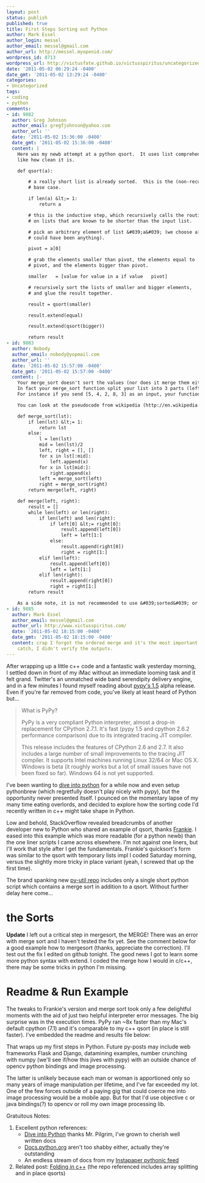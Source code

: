 ```yaml
---
layout: post
status: publish
published: true
title: First Steps Sorting out Python
author: Mark Essel
author_login: messel
author_email: messel@gmail.com
author_url: http://messel.myopenid.com/
wordpress_id: 8713
wordpress_url: http://victusfate.github.io/victusspiritus/uncategorized/2011/05/02/first-steps-sorting-out-python/
date: '2011-05-02 06:29:24 -0400'
date_gmt: '2011-05-02 13:29:24 -0400'
categories:
- Uncategorized
tags:
- coding
- python
comments:
- id: 9882
  author: Greg Johnson
  author_email: gregfjohnson@yahoo.com
  author_url: ''
  date: '2011-05-02 15:36:00 -0400'
  date_gmt: '2011-05-02 15:36:00 -0400'
  content: |
    Here was my newb attempt at a python qsort.  It uses list comprehensions.  I really
    like how clean it is.

    def qsort(a):

        # a really short list is already sorted.  this is the (non-recursive)
        # base case.

        if len(a) &lt;= 1:
            return a

        # this is the inductive step, which recursively calls the routine
        # on lists that are known to be shorter than the input list.

        # pick an arbitrary element of list &#039;a&#039; (we choose a[0] but it
        # could have been anything).

        pivot = a[0]

        # grab the elements smaller than pivot, the elements equal to
        # pivot, and the elements bigger than pivot.

        smaller   = [value for value in a if value   pivot]

        # recursively sort the lists of smaller and bigger elements,
        # and glue the result together.

        result = qsort(smaller)

        result.extend(equal)

        result.extend(qsort(bigger))

        return result
- id: 9883
  author: Nobody
  author_email: nobody@yopmail.com
  author_url: ''
  date: '2011-05-02 15:57:00 -0400'
  date_gmt: '2011-05-02 15:57:00 -0400'
  content: |-
    Your merge_sort doesn't sort the values (nor does it merge them either).
    In fact your merge_sort function split your list into 3 parts (left, right and a middle value), and creates a new list by appending the values in the same order they were to begin with.
    For instance if you send [5, 4, 2, 8, 3] as an input, your function will return [5, 4] + [2] + [8, 3].

    You can look at the pseudocode from wikipedia (http://en.wikipedia.org/wiki/Merge_sort) to see how the merge sort works, the translation to python is pretty straightforward :

    def merge_sort(lst):
        if len(lst) &lt;= 1:
            return lst
        else:
            l = len(lst)
            mid = len(lst)/2
            left, right = [], []
            for x in lst[:mid]:
                left.append(x)
            for x in lst[mid:]:
                right.append(x)
            left = merge_sort(left)
            right = merge_sort(right)
        return merge(left, right)

    def merge(left, right):
        result = []
        while len(left) or len(right):
            if len(left) and len(right):
                if left[0] &lt;= right[0]:
                    result.append(left[0])
                    left = left[1:]
                else:
                    result.append(right[0])
                    right = right[1:]
            elif len(left):
                result.append(left[0])
                left = left[1:]
            elif len(right):
                result.append(right[0])
                right = right[1:]
        return result

    As a side note, it is not recommended to use &#039;sorted&#039; or &#039;list&#039; as variable names, as they are builtin functions in Python.
- id: 9885
  author: Mark Essel
  author_email: messel@gmail.com
  author_url: http://www.victusspiritus.com/
  date: '2011-05-02 18:15:00 -0400'
  date_gmt: '2011-05-02 18:15:00 -0400'
  content: crap I forgot the ordered merge and it's the most important step! Good
    catch, I didn't verify the outputs.
---
```

<p>After wrapping up a little c++ code and a fantastic walk yesterday morning, I settled down in front of my iMac without an immediate looming task and it felt grand. Twitter's an unmatched wide band serendipity delivery engine, and in a few minutes I found myself reading about <a href="http://morepypy.blogspot.com/2011/04/pypy-15-released-catching-up.html">pypy's 1.5</a> alpha release. Even if you're far removed from code, you've likely at least heard of Python but...</p>
<blockquote><p>
<bold>What is PyPy?</bold></p>
<p>PyPy is a very compliant Python interpreter, almost a drop-in replacement for CPython 2.7.1. It's fast (pypy 1.5 and cpython 2.6.2 performance comparison) due to its integrated tracing JIT compiler.</p>
<p>This release includes the features of CPython 2.6 and 2.7. It also includes a large number of small improvements to the tracing JIT compiler. It supports Intel machines running Linux 32/64 or Mac OS X. Windows is beta (it roughly works but a lot of small issues have not been fixed so far). Windows 64 is not yet supported.
</p></blockquote>
<p>I've been wanting to <a href="http://diveintopython3.org/your-first-python-program.html">dive into python</a> for a while now and even setup pythonbrew (which regretfully doesn't play nicely with pypy), but the opportunity never presented itself. I pounced on the momentary lapse of my many time eating overlords, and decided to explore how the sorting code I'd recently written in c++ might take shape in Python.</p>
<p>Low and behold, StackOverflow revealed breadcrumbs of another developer new to Python who shared an example of qsort, thanks <a href="http://stackoverflow.com/questions/4322823/how-to-make-this-naive-python-implement-of-quicksort-more-pythonic">Frankie</a>. I eased into this example which was more readable (for a python newb) than the one liner scripts I came across elsewhere. I'm not against one liners, but I'll work that style after I get the fundamentals. Frankie's quicksort's form was similar to the qsort with temporary lists impl I coded Saturday morning, versus the slightly more tricky in place variant (yeah, I screwed that up the first time).</p>
<p>The brand spanking new <a href="https://github.com/victusfate/py-util">py-util repo</a> includes only a single short python script which contains a merge sort in addition to a qsort. Without further delay here come...</p>
<h1>the Sorts</h1>
<p><b>Update</b> I left out a critical step in mergesort, the MERGE! There was an error with merge sort and I haven't tested the fix yet. See the comment below for a good example how to mergesort (thanks, appreciate the correction). I'll test out the fix I edited on github tonight. The good news I got to learn some more python syntax with extend. I coded the merge how I would in c/c++, there may be some tricks in python I'm missing.<br />
<script src="https://gist.github.com/951479.js?file=sorts.py"></script></p>
<h1>Readme & Run Example</h1>
<p>The tweaks to Frankie's version and merge sort took only a few delightful moments with the aid of just two helpful interpreter error messages. The big surprise was in the execution times. PyPy ran ~8x faster than my Mac's default cpython (7.1) and it's comparable to my c++ qsort (in place is still faster). I've embedded the readme and results file below:<br />
<script src="https://gist.github.com/951494.js?file=py-util-readme.md"></script></p>
<p>That wraps up my first steps in Python. Future py-posts may include web frameworks Flask and Django, datamining examples, number crunching with numpy (we'll see if/how this jives with pypy) with an outside chance of opencv python bindings and image processing. </p>
<p>The latter is unlikely because each man or woman is apportioned only so many years of image manipulation per lifetime, and I've far exceeded my lot. One of the few forces outside of a paying gig that could coerce me into image processing would be a mobile app. But for that I'd use objective c or java bindings(?) to opencv or roll my own image processing lib.</p>
<p>Gratuitous Notes:</p>
<ol>
<li>Excellent python references:
<ul>
<li><a href="http://diveintopython3.org/your-first-python-program.html">Dive into Python</a> thanks Mr. Pilgrim, I've grown to cherish well written docs</li>
<li><a href="http://docs.python.org">Docs.python.org</a> aren't too shabby either, actually they're outstanding</li>
<li>An endless stream of docs from my <a href="http://www.instapaper.com/folder/952699/rss/419835/4zvNFfgw07bdO7xB3CN7QidITk">Instapaper pythonic feed</a></li>
</ul>
</li>
<li>Related post: <a href="http://victusfate.github.io/victusspiritus/uncategorized/2011/04/30/folding-in-c">Folding in c++</a> (the repo referenced includes array splitting and in place qsorts)</li>
</ol>
<p><script type="text/javascript" src="https://ajax.googleapis.com/ajax/libs/jquery/1.5.1/jquery.min.js"></script><br />
<script type="text/javascript" src="https://ajax.googleapis.com/ajax/libs/jqueryui/1.8.10/jquery-ui.min.js"></script><br />
<script type="text/javascript"<br />
src="https://gist.github.com/raw/949945/1468755b2659aa0206ef4b0060100b152f44a8d3/growingdivs.js"></script></p>
